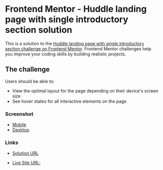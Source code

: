 # Frontend Mentor - Huddle landing page with single introductory section solution

This is a solution to the [Huddle landing page with single introductory section challenge on Frontend Mentor](https://www.frontendmentor.io/challenges/huddle-landing-page-with-a-single-introductory-section-B_2Wvxgi0). Frontend Mentor challenges help you improve your coding skills by building realistic projects.

## The challenge

Users should be able to:

- View the optimal layout for the page depending on their device's screen size
- See hover states for all interactive elements on the page

### Screenshot

- [Mobile](./images/sc-mobile.png)
- [Desktop](./images/sc-desktop.png)

### Links

- [Solution URL](https://www.frontendmentor.io/solutions/huddle-landing-page-JmsNeXMijV)

- [Live Site URL:](https://belalsalah74.github.io/huddle-landing-page/)
